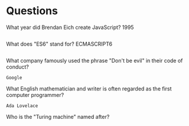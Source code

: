 # Questions

What year did Brendan Eich create JavaScript?
1995
```

```

What does "ES6" stand for?
ECMASCRIPT6
```

```

What company famously used the phrase "Don't be evil" in their code of conduct?

```
Google
```

What English mathematician and writer is often regarded as the first computer programmer?

```
Ada Lovelace
```

Who is the "Turing machine" named after?

```Mathematician Alan Turing

```
